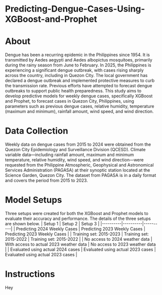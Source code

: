 # Predicting-Dengue-Cases-Using-XGBoost-and-Prophet

# About
Dengue has been a recurring epidemic in the Philippines since 1954. It is transmitted by Aedes aegypti and Aedes albopictus mosquitoes, primarily during the rainy season from June to February. In 2025, the Philippines is experiencing a significant dengue outbreak, with cases rising sharply across the country, including in Quezon City. The local government has declared a dengue outbreak and implemented protective measures to curb the transmission rate. Previous efforts have attempted to forecast dengue outbreaks to support public health preparedness. This study aims to develop predictive models for weekly dengue cases, specifically XGBoost and Prophet, to forecast cases in Quezon City, Philippines, using parameters such as previous dengue cases, relative humidity, temperature (maximum and minimum), rainfall amount, wind speed, and wind direction. 

# Data Collection
Weekly data on dengue cases from 2015 to 2024 were obtained from the Quezon City Epidemiology and Surveillance Division (QCESD).   Climate variable data—including rainfall amount, maximum and minimum temperature, relative humidity, wind speed, and wind direction—were requested from the Philippine Atmospheric, Geophysical and Astronomical Services Administration (PAGASA) at their synoptic station located at the Science Garden, Quezon City. The dataset from PAGASA is in a daily format and covers the period from 2015 to 2023. 

# Model Setups
Three setups were created for both the XGBoost and Prophet models to evaluate their accuracy and performance. The details of the three setups are shown below.
| Setup 1 | Setup 2 | Setup 3 |
|----------|----------|----------|
| Predicting 2024 Weekly Cases    | Predicting 2023 Weekly Cases    | Predicting 2023 Weekly Cases    |
| Training set: 2015-2023    | Training set: 2015-2022    | Training set: 2015-2022    |
| No access to 2024 weather data    | With access to actual 2023 weather data    | No access to 2023 weather data    |
| Evaluated using actual 2024 cases    | Evaluated using actual 2023 cases    | Evaluated using actual 2023 cases    |

# Instructions
Hey
